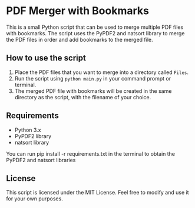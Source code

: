 # PDF Merger with Bookmarks

This is a small Python script that can be used to merge multiple PDF files with bookmarks. The script uses the PyPDF2 and natsort library to merge the PDF files in order and add bookmarks to the merged file.

## How to use the script

1. Place the PDF files that you want to merge into a directory called `Files`.
2. Run the script using `python main.py` in your command prompt or terminal.
3. The merged PDF file with bookmarks will be created in the same directory as the script, with the filename of your choice.

## Requirements

- Python 3.x
- PyPDF2 library
- natsort library

You can run pip install -r requirements.txt in the terminal to obtain the PyPDF2 and natsort libraries

## License

This script is licensed under the MIT License. Feel free to modify and use it for your own purposes.
